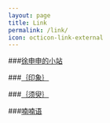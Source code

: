 ```yaml
---
layout: page
title: Link
permalink: /link/
icon: octicon-link-external
---
```


###[徐申申的小站](http://blog.xhsui.com/)

###[｛印象｝](http://blog.163.com/jean_ys/)

###[｛须臾｝](http://jeanys.lofter.com/)

###[喃喃语](http://time-whisper.lofter.com/)